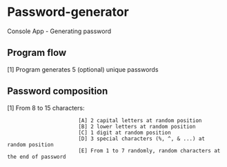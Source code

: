# Password-generator
Console App - Generating password

Program flow
------------

[1] Program generates 5 (optional) unique passwords

Password composition
---------------------------------
[1] From 8 to 15 characters:
                          
                           [A] 2 capital letters at random position 
                           [B] 2 lower letters at random position 
                           [C] 1 digit at random position 
                           [D] 3 special characters (%, ^, & ...) at random position 
                           [E] From 1 to 7 randomly, random characters at the end of password
                           

